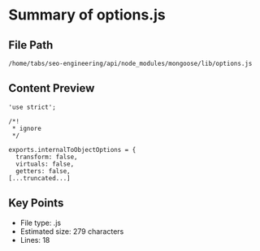 # Summary of options.js
  
## File Path
`/home/tabs/seo-engineering/api/node_modules/mongoose/lib/options.js`

## Content Preview
```
'use strict';

/*!
 * ignore
 */

exports.internalToObjectOptions = {
  transform: false,
  virtuals: false,
  getters: false,
[...truncated...]
```

## Key Points
- File type: .js
- Estimated size: 279 characters
- Lines: 18
